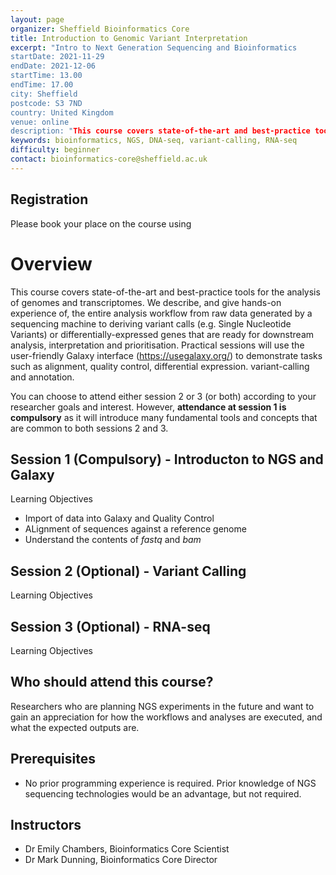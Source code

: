 ```yaml
---
layout: page
organizer: Sheffield Bioinformatics Core
title: Introduction to Genomic Variant Interpretation
excerpt: "Intro to Next Generation Sequencing and Bioinformatics
startDate: 2021-11-29
endDate: 2021-12-06
startTime: 13.00
endTime: 17.00
city: Sheffield
postcode: S3 7ND
country: United Kingdom
venue: online
description: "This course covers state-of-the-art and best-practice tools for the analysis of genomes and transcriptomes. We describe, and give hands-on experience of, the entire analysis workflow from raw data generated by a sequencing machine to deriving variant calls (e.g. Single Nucleotide Variants) that are ready for downstream analysis, interpretation and prioritisation. We will describe the steps involved to go from sequencing library to a prioritised, clinically-relevant list of DNA variants. Practical sessions will use the user-friendly Galaxy interface (https://usegalaxy.org/) to demonstrate tasks such as alignment, quality control, variant-calling and annotation."
keywords: bioinformatics, NGS, DNA-seq, variant-calling, RNA-seq
difficulty: beginner
contact: bioinformatics-core@sheffield.ac.uk
---
```




## Registration 

Please book your place on the course using

# Overview

This course covers state-of-the-art and best-practice tools for the analysis of genomes and transcriptomes. We describe, and give hands-on experience of, the entire analysis workflow from raw data generated by a sequencing machine to deriving variant calls (e.g. Single Nucleotide Variants) or differentially-expressed genes that are ready for downstream analysis, interpretation and prioritisation. Practical sessions will use the user-friendly Galaxy interface (https://usegalaxy.org/) to demonstrate tasks such as alignment, quality control, differential expression. variant-calling and annotation.

You can choose to attend either session 2 or 3 (or both) according to your researcher goals and interest. However, **attendance at session 1 is compulsory** as it will introduce many fundamental tools and concepts that are common to both sessions 2 and 3.

## Session 1 (**Compulsory**) - Introducton to NGS and Galaxy
 
Learning Objectives

- Import of data into Galaxy and Quality Control
- ALignment of sequences against a reference genome
- Understand the contents of *fastq* and *bam* 

## Session 2 (**Optional**) - Variant Calling

Learning Objectives

## Session 3 (**Optional**) - RNA-seq

Learning Objectives


## Who should attend this course?

Researchers who are planning NGS experiments in the future and want to gain an appreciation for how the workflows and analyses are executed, and what the expected outputs are. 


## Prerequisites

- No prior programming experience is required. Prior knowledge of NGS sequencing technologies would be an advantage, but not required.

## Instructors


- Dr Emily Chambers, Bioinformatics Core Scientist
- Dr Mark Dunning, Bioinformatics Core Director




